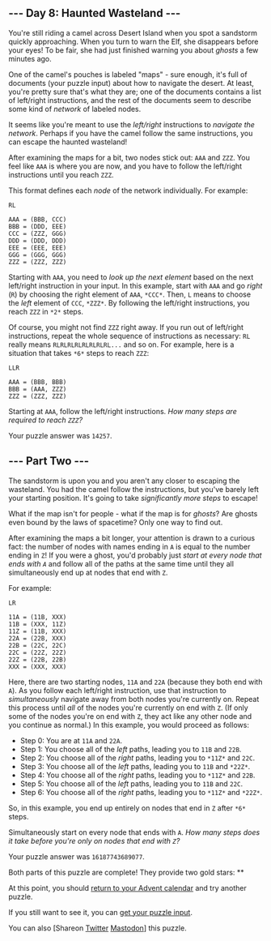 \--- Day 8: Haunted Wasteland ---
----------

You're still riding a camel across Desert Island when you spot a sandstorm quickly approaching. When you turn to warn the Elf, she disappears before your eyes! To be fair, she had just finished warning you about *ghosts* a few minutes ago.

One of the camel's pouches is labeled "maps" - sure enough, it's full of documents (your puzzle input) about how to navigate the desert. At least, you're pretty sure that's what they are; one of the documents contains a list of left/right instructions, and the rest of the documents seem to describe some kind of *network* of labeled nodes.

It seems like you're meant to use the *left/right* instructions to *navigate the network*. Perhaps if you have the camel follow the same instructions, you can escape the haunted wasteland!

After examining the maps for a bit, two nodes stick out: `AAA` and `ZZZ`. You feel like `AAA` is where you are now, and you have to follow the left/right instructions until you reach `ZZZ`.

This format defines each *node* of the network individually. For example:

```
RL

AAA = (BBB, CCC)
BBB = (DDD, EEE)
CCC = (ZZZ, GGG)
DDD = (DDD, DDD)
EEE = (EEE, EEE)
GGG = (GGG, GGG)
ZZZ = (ZZZ, ZZZ)

```

Starting with `AAA`, you need to *look up the next element* based on the next left/right instruction in your input. In this example, start with `AAA` and go *right* (`R`) by choosing the right element of `AAA`, `*CCC*`. Then, `L` means to choose the *left* element of `CCC`, `*ZZZ*`. By following the left/right instructions, you reach `ZZZ` in `*2*` steps.

Of course, you might not find `ZZZ` right away. If you run out of left/right instructions, repeat the whole sequence of instructions as necessary: `RL` really means `RLRLRLRLRLRLRLRL...` and so on. For example, here is a situation that takes `*6*` steps to reach `ZZZ`:

```
LLR

AAA = (BBB, BBB)
BBB = (AAA, ZZZ)
ZZZ = (ZZZ, ZZZ)

```

Starting at `AAA`, follow the left/right instructions. *How many steps are required to reach `ZZZ`?*

Your puzzle answer was `14257`.

\--- Part Two ---
----------

The sandstorm is upon you and you aren't any closer to escaping the wasteland. You had the camel follow the instructions, but you've barely left your starting position. It's going to take *significantly more steps* to escape!

What if the map isn't for people - what if the map is for *ghosts*? Are ghosts even bound by the laws of spacetime? Only one way to find out.

After examining the maps a bit longer, your attention is drawn to a curious fact: the number of nodes with names ending in `A` is equal to the number ending in `Z`! If you were a ghost, you'd probably just *start at every node that ends with `A`* and follow all of the paths at the same time until they all simultaneously end up at nodes that end with `Z`.

For example:

```
LR

11A = (11B, XXX)
11B = (XXX, 11Z)
11Z = (11B, XXX)
22A = (22B, XXX)
22B = (22C, 22C)
22C = (22Z, 22Z)
22Z = (22B, 22B)
XXX = (XXX, XXX)

```

Here, there are two starting nodes, `11A` and `22A` (because they both end with `A`). As you follow each left/right instruction, use that instruction to *simultaneously* navigate away from both nodes you're currently on. Repeat this process until *all* of the nodes you're currently on end with `Z`. (If only some of the nodes you're on end with `Z`, they act like any other node and you continue as normal.) In this example, you would proceed as follows:

* Step 0: You are at `11A` and `22A`.
* Step 1: You choose all of the *left* paths, leading you to `11B` and `22B`.
* Step 2: You choose all of the *right* paths, leading you to `*11Z*` and `22C`.
* Step 3: You choose all of the *left* paths, leading you to `11B` and `*22Z*`.
* Step 4: You choose all of the *right* paths, leading you to `*11Z*` and `22B`.
* Step 5: You choose all of the *left* paths, leading you to `11B` and `22C`.
* Step 6: You choose all of the *right* paths, leading you to `*11Z*` and `*22Z*`.

So, in this example, you end up entirely on nodes that end in `Z` after `*6*` steps.

Simultaneously start on every node that ends with `A`. *How many steps does it take before you're only on nodes that end with `Z`?*

Your puzzle answer was `16187743689077`.

Both parts of this puzzle are complete! They provide two gold stars: \*\*

At this point, you should [return to your Advent calendar](/2023) and try another puzzle.

If you still want to see it, you can [get your puzzle input](8/input).

You can also [Shareon [Twitter](https://twitter.com/intent/tweet?text=I%27ve+completed+%22Haunted+Wasteland%22+%2D+Day+8+%2D+Advent+of+Code+2023&url=https%3A%2F%2Fadventofcode%2Ecom%2F2023%2Fday%2F8&related=ericwastl&hashtags=AdventOfCode) [Mastodon](javascript:void(0);)] this puzzle.